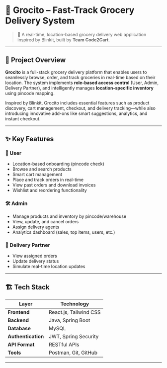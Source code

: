 # 🛒 Grocito – Fast-Track Grocery Delivery System

> 🚀 A real-time, location-based grocery delivery web application inspired by Blinkit, built by **Team Code2Cart**.

---

## 📌 Project Overview

**Grocito** is a full-stack grocery delivery platform that enables users to seamlessly browse, order, and track groceries in real-time based on their location. The system implements **role-based access control** (User, Admin, Delivery Partner), and intelligently manages **location-specific inventory** using pincode mapping.

Inspired by Blinkit, Grocito includes essential features such as product discovery, cart management, checkout, and delivery tracking—while also introducing innovative add-ons like smart suggestions, analytics, and instant checkout.

---

## ✨ Key Features

### 👤 User
- Location-based onboarding (pincode check)
- Browse and search products
- Smart cart management
- Place and track orders in real-time
- View past orders and download invoices
- Wishlist and reordering functionality

### 🛠️ Admin
- Manage products and inventory by pincode/warehouse
- View, update, and cancel orders
- Assign delivery agents
- Analytics dashboard (sales, top items, users, etc.)

### 🚚 Delivery Partner
- View assigned orders
- Update delivery status
- Simulate real-time location updates

---

## 🏗️ Tech Stack

| Layer           | Technology              |
|----------------|--------------------------|
| **Frontend**    | React.js, Tailwind CSS   |
| **Backend**     | Java, Spring Boot        |
| **Database**    | MySQL        |
| **Authentication** | JWT, Spring Security |
| **API Format**  | RESTful APIs             |
| **Tools**       | Postman, Git, GitHub     |

---

